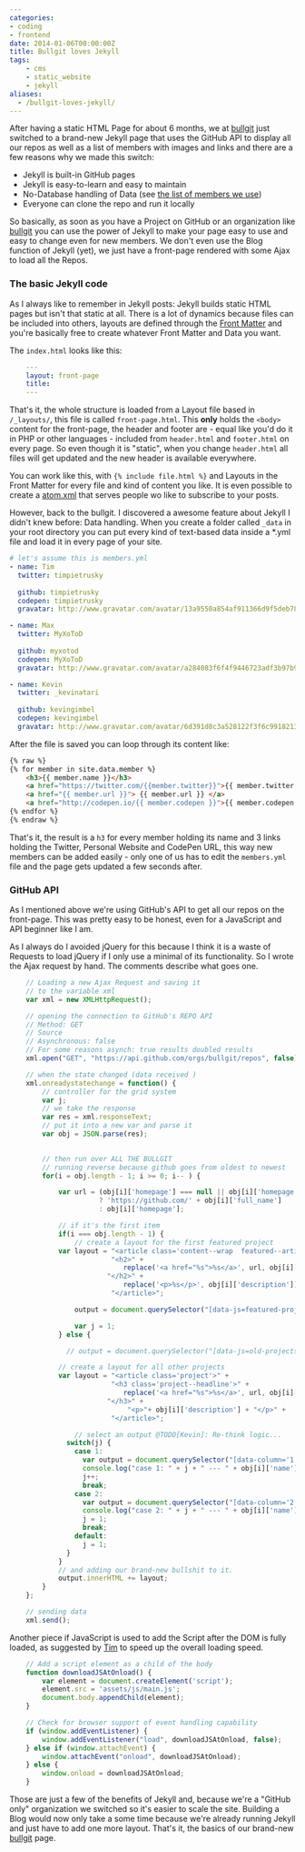 ```yaml
---
categories:
- coding
- frontend
date: 2014-01-06T00:00:00Z
title: Bullgit loves Jekyll
tags:
    - cms
    - static_website
    - jekyll
aliases:
  - /bullgit-loves-jekyll/
---
```


After having a static HTML Page for about 6 months, we at [bullgit](http://bullg.it) just switched to a brand-new Jekyll page that uses the GitHub API to display all our repos as well as a list of members with images and links and there are a few reasons why we made this switch:

* Jekyll is built-in GitHub pages
* Jekyll is easy-to-learn and easy to maintain
* No-Database handling of Data (see [the list of members we use](https://github.com/bullgit/bullgit.github.io/blob/master/_data/members.yml))
* Everyone can clone the repo and run it locally

So basically, as soon as you have a Project on GitHub or an organization like [bullgit](http://twitter.com/bullgit) you can use the power of Jekyll to make your page easy to use and easy to change even for new members. We don't even use the Blog function of Jekyll (yet), we just have a front-page rendered with some Ajax to load all the Repos. 

### The basic Jekyll code

As I always like to remember in Jekyll posts: Jekyll builds static HTML pages but isn't that static at all. There is a lot of dynamics because files can be included into others, layouts are defined through the [Front Matter](http://kevingimbel.com/jekyll-guide/first-page/) and you're basically free to create whatever Front Matter and Data you want. 

The `index.html` looks like this:
```yaml 
    ---
    layout: front-page
    title: 
    ---
```
That's it, the whole structure is loaded from a Layout file based in `/_layouts/`, this file is called `front-page.html`. This **only** holds the `<body>` content for the front-page, the header and footer are - equal like you'd do it in PHP or other languages - included from `header.html` and `footer.html` on every page. So even though it is "static", when you change `header.html` all files will get updated and the new header is available everywhere.

You can work like this, with `{% include file.html %}` and Layouts in the Front Matter for every file and kind of content you like. It is even possible to create a [atom.xml](http://kevingimbel.com/atom.xml) that serves people wo like to subscribe to your posts. 

However, back to the bullgit. I discovered a awesome feature about Jekyll I didn't knew before: Data handling. When you create a folder called `_data` in your root directory you can put every kind of text-based data inside a *.yml file and load it in every page of your site.

```yaml 
# let's assume this is members.yml
- name: Tim
  twitter: timpietrusky
  
  github: timpietrusky
  codepen: timpietrusky
  gravatar: http://www.gravatar.com/avatar/13a9550a854af911366d9f5deb785cd6?s=200

- name: Max
  twitter: MyXoToD
  
  github: myxotod
  codepen: MyXoToD
  gravatar: http://www.gravatar.com/avatar/a284083f6f4f9446723adf3b97b90151?s=200

- name: Kevin
  twitter: _kevinatari
  
  github: kevingimbel
  codepen: kevingimbel
  gravatar: http://www.gravatar.com/avatar/6d391d8c3a528122f3f6c991821350ac?s=200  
```

After the file is saved you can loop through its content like:

```html 
{% raw %}
{% for member in site.data.member %}
    <h3>{{ member.name }}</h3>
    <a href="https://twitter.com/{{member.twitter}}">{{ member.twitter }}</a>
    <a href="{{ member.url }}"> {{ member.url }} </a>
    <a href="http://codepen.io/{{ member.codepen }}">{{ member.codepen }}</a>
{% endfor %}
{% endraw %}
```

That's it, the result is a `h3` for every member holding its name and 3 links holding the Twitter, Personal Website and CodePen URL, this way new members can be added easily - only one of us has to edit the `members.yml` file and the page gets updated a few seconds after.

### GitHub API

As I mentioned above we're using GitHub's API to get all our repos on the front-page. This was pretty easy to be honest, even for a JavaScript and API beginner like I am. 

As I always do I avoided jQuery for this because I think it is a waste of Requests to load jQuery if I only use a minimal of its functionality. So I wrote the Ajax request by hand. The comments describe what goes one. 

```javascript 
    // Loading a new Ajax Request and saving it
    // to the variable xml
    var xml = new XMLHttpRequest();

    // opening the connection to GitHub's REPO API
    // Method: GET
    // Source 
    // Asynchronous: false 
    // For some reasons asynch: true results doubled results
    xml.open("GET", "https://api.github.com/orgs/bullgit/repos", false);

    // when the state changed (data received )
    xml.onreadystatechange = function() {
        // controller for the grid system
        var j;
        // we take the response
        var res = xml.responseText;
        // put it into a new var and parse it 
        var obj = JSON.parse(res);

        
        // then run over ALL THE BULLGIT
        // running reverse because github goes from oldest to newest
        for(i = obj.length - 1; i >= 0; i-- ) {

            var url = (obj[i]['homepage'] === null || obj[i]['homepage'] === '' )
                      ? 'https://github.com/' + obj[i]['full_name'] 
                      : obj[i]['homepage']; 

            // if it's the first item
            if(i === obj.length - 1) {
                // create a layout for the first featured project
            var layout = "<article class='content--wrap  featured--article'>" +
                         "<h2>" +
                            replace('<a href="%s">%s</a>', url, obj[i]['name']) + 
                        "</h2>" +
                            replace('<p>%s</p>', obj[i]['description']) +
                         "</article>";

                output = document.querySelector("[data-js=featured-project]"); 

                var j = 1;               
            } else {

              // output = document.querySelector("[data-js=old-projects]");

            // create a layout for all other projects
            var layout = "<article class='project'>" +
                         "<h3 class='project--headline'>" +
                            replace('<a href="%s">%s</a>', url, obj[i]['name']) + 
                        "</h3>" +
                             "<p>"+ obj[i]['description'] + "</p>" +
                         "</article>";

                // select an output @TODO[Kevin]: Re-think logic...
              switch(j) {
                case 1:
                  var output = document.querySelector("[data-column='1']");
                  console.log("case 1: " + j + " --- " + obj[i]['name'])
                  j++;
                  break;
                case 2:
                  var output = document.querySelector("[data-column='2']");
                  console.log("case 2: " + j + " --- " + obj[i]['name'])
                  j = 1;
                  break;
                default:
                  j = 1;
              }  
            }       
            // and adding our brand-new bullshit to it.
            output.innerHTML += layout;
        }
    };

    // sending data
    xml.send();
```

Another piece if JavaScript is used to add the Script after the DOM is fully loaded, as suggested by [Tim](http://twitter.com/timpietrusky) to speed up the overall loading speed. 

```javascript 
    // Add a script element as a child of the body
    function downloadJSAtOnload() {
        var element = document.createElement('script');
        element.src = 'assets/js/main.js';
        document.body.appendChild(element);
    }

    // Check for browser support of event handling capability
    if (window.addEventListener) {
        window.addEventListener("load", downloadJSAtOnload, false);
    } else if (window.attachEvent) {
        window.attachEvent("onload", downloadJSAtOnload);
    } else {
        window.onload = downloadJSAtOnload;
    }
```

Those are just a few of the benefits of Jekyll and, because we're a "GitHub only" organization we switched so it's easier to scale the site. Building a Blog would now only take a some time because we're already running Jekyll and just have to add one more layout. That's it, the basics of our brand-new [bullgit](http://bullg.it) page.
